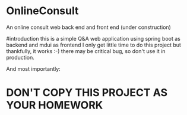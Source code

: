 # OnlineConsult
An online consult web back end and front end (under construction)

#introduction
this is a simple Q&A web application using spring boot as backend and mdui as frontend
I only get little time to do this project but thankfully, it works :-)
there may be critical bug, so don't use it in production.

And most importantly:

# DON'T COPY THIS PROJECT AS YOUR HOMEWORK
